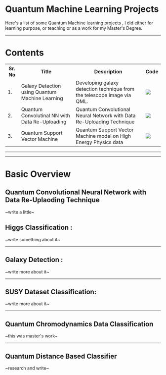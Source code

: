 # Quantum Machine Learning Projects



Here's a list of some Quantum Machine learning projects , I did either for learning purpose, or teaching or as a work for my Master's Degree.

----

# Contents


<table class="tg">
  <tr>
    <th class="tg-yw4l"><b>Sr. No</b></th>
    <th class="tg-yw4l"><b>Title</b></th>
    <th class="tg-yw4l"><b>Description</b></th>
    <th class="tg-yw4l"><b>Code</b></th>
  </tr>
  
  <tr>
    <td class="tg-yw4l">1.</td>
    <td class="tg-yw4l">Galaxy Detection using Quantum Machine Learning </td>
    <td class="tg-yw4l">Developing galaxy detection technique from the telescope image via QML.</td>
    <td class="tg-yw4l"><a href="https://github.com/MonitSharma/Quantum-Machine-Learning-Projects/tree/main/Galaxy%20Detection%20using%20Quantum%20Machine%20Learning">
  <img src="https://img.shields.io/badge/github-%23121011.svg?style=for-the-badge&logo=github&logoColor=white" width = '' >
</a></td>
  </tr>
  
  <tr>
    <td class="tg-yw4l">2.</td>
    <td class="tg-yw4l">Quantum Convolutinal NN with Data Re-Uploading</td>
    <td class="tg-yw4l">Quantum Convolutional Neural Network with Data Re-Uploading Technique</td>
    <td class="tg-yw4l"><a href="https://github.com/MonitSharma/Quantum-Machine-Learning-Projects/tree/main/Quantum%20Convolutinal%20with%20Data%20Re-Uploadation">
  <img src="https://img.shields.io/badge/github-%23121011.svg?style=for-the-badge&logo=github&logoColor=white" width = '' >
</a></td>
  </tr>
  
  <tr>
    <td class="tg-yw4l">3.</td>
    <td class="tg-yw4l">Quantum Support Vector Machine</td>
    <td class="tg-yw4l">Quantum Support Vector Machine model on High Energy Physics data</td>
    <td class="tg-yw4l"><a href="https://github.com/MonitSharma/Quantum-Machine-Learning-Projects/tree/main/Quantum%20Support%20Vector%20Machine%20on%20QCD">
  <img src="https://img.shields.io/badge/github-%23121011.svg?style=for-the-badge&logo=github&logoColor=white" width = '' >
</a></td>
  </tr>
  
  
  
 

 
  </table> 
  
  
  
  
  
  
-------
-------

# Basic Overview

## Quantum Convolutional Neural Network with Data Re-Uplaoding Technique

~write a little~

## Higgs Classification : 

~write something about it~


-----

## Galaxy Detection :

~write more about it~


-----

## SUSY Dataset Classification:

~write more about it~


-----

## Quantum Chromodynamics Data Classification

~this was master's work~


------

## Quantum Distance Based Classifier

~research and write~
